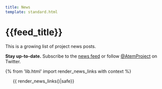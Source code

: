 ```yaml
title: News
template: standard.html
```
# {{feed_title}}

This is a growing list of project news posts.

**Stay up-to-date.** Subscribe to the [news feed]({{url_for('news.feed')}}) or follow [@AtemProject](https://twitter.com/AtemProject) on Twitter.

{% from 'lib.html' import render_news_links with context %}
<ol>{{ render_news_links()|safe}}</ol>

